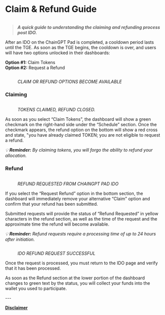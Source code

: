 # Claim & Refund Guide

<figure><img src="https://assets-global.website-files.com/64354b8ce4872a52ac1c7b06/64bdb097ec69631e31ea97a3_Token%20Claims%20and%20Refund%20Requests%20-.png" alt=""><figcaption></figcaption></figure>

> _**A quick guide to understanding the claiming and refunding process post IDO.**_

After an IDO on the ChainGPT Pad is completed, a cooldown period lasts until the TGE. As soon as the TGE begins, the cooldown is over, and users will have two options unlocked in their dashboards:

**Option #1:** Claim Tokens\
**Option #2:** Request a Refund

<figure><img src="https://assets-global.website-files.com/64354b8ce4872a52ac1c7b06/64bdb0a279e0f267cc2034a9_Claim%20or%20refund.png" alt=""><figcaption><p><em>CLAIM OR REFUND OPTIONS BECOME AVAILABLE</em></p></figcaption></figure>

### Claiming

<figure><img src="https://assets-global.website-files.com/64354b8ce4872a52ac1c7b06/64bdb0be7fe70c7963bdc931_Claimed%20Tokens.png" alt=""><figcaption><p><em>TOKENS CLAIMED, REFUND CLOSED.</em></p></figcaption></figure>

As soon as you select “Claim Tokens”, the dashboard will show a green checkmark on the right-hand side under the “Schedule” section. Once the checkmark appears, the refund option on the bottom will show a red cross and state, "you have already claimed TOKEN; you are not eligible to request a refund.

_💡 **Reminder:** By claiming tokens, you will forgo the ability to refund your allocation._

### Refund

<figure><img src="https://assets-global.website-files.com/64354b8ce4872a52ac1c7b06/64bdb0d2ba579d6cce4081f6_Refund%20requested.png" alt=""><figcaption><p><em>REFUND REQUESTED FROM CHAINGPT PAD IDO</em></p></figcaption></figure>

If you select the “Request Refund” option in the bottom section, the dashboard will immediately remove your alternative “Claim” option and confirm that your refund has been submitted.

Submitted requests will provide the status of “Refund Requested” in yellow characters in the refund section, as well as the time of the request and the approximate time the refund will become available.

_💡 **Reminder:** Refund requests require a processing time of up to 24 hours after initiation._

<figure><img src="https://assets-global.website-files.com/64354b8ce4872a52ac1c7b06/64bdb0eeb703f9575b6b222a_Refund%20successful.png" alt=""><figcaption><p><em>IDO REFUND REQUEST SUCCESSFUL</em></p></figcaption></figure>

Once the request is processed, you must return to the IDO page and verify that it has been processed.

As soon as the Refund section at the lower portion of the dashboard changes to green text by the status, you will collect your funds into the wallet you used to participate.



\---

[**Disclaimer**](../../../misc/legal-docs/disclaimer.md)
